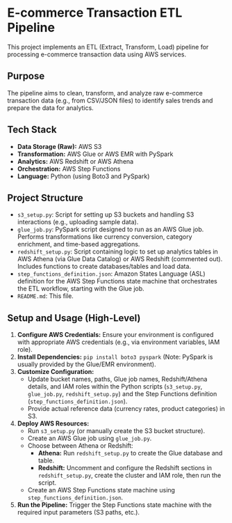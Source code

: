 # E-commerce Transaction ETL Pipeline

This project implements an ETL (Extract, Transform, Load) pipeline for processing e-commerce transaction data using AWS services.

## Purpose

The pipeline aims to clean, transform, and analyze raw e-commerce transaction data (e.g., from CSV/JSON files) to identify sales trends and prepare the data for analytics.

## Tech Stack

*   **Data Storage (Raw):** AWS S3
*   **Transformation:** AWS Glue or AWS EMR with PySpark
*   **Analytics:** AWS Redshift or AWS Athena
*   **Orchestration:** AWS Step Functions
*   **Language:** Python (using Boto3 and PySpark)

## Project Structure

*   `s3_setup.py`: Script for setting up S3 buckets and handling S3 interactions (e.g., uploading sample data).
*   `glue_job.py`: PySpark script designed to run as an AWS Glue job. Performs transformations like currency conversion, category enrichment, and time-based aggregations.
*   `redshift_setup.py`: Script containing logic to set up analytics tables in AWS Athena (via Glue Data Catalog) or AWS Redshift (commented out). Includes functions to create databases/tables and load data.
*   `step_functions_definition.json`: Amazon States Language (ASL) definition for the AWS Step Functions state machine that orchestrates the ETL workflow, starting with the Glue job.
*   `README.md`: This file.

## Setup and Usage (High-Level)

1.  **Configure AWS Credentials:** Ensure your environment is configured with appropriate AWS credentials (e.g., via environment variables, IAM role).
2.  **Install Dependencies:** `pip install boto3 pyspark` (Note: PySpark is usually provided by the Glue/EMR environment).
3.  **Customize Configuration:**
    *   Update bucket names, paths, Glue job names, Redshift/Athena details, and IAM roles within the Python scripts (`s3_setup.py`, `glue_job.py`, `redshift_setup.py`) and the Step Functions definition (`step_functions_definition.json`).
    *   Provide actual reference data (currency rates, product categories) in S3.
4.  **Deploy AWS Resources:**
    *   Run `s3_setup.py` (or manually create the S3 bucket structure).
    *   Create an AWS Glue job using `glue_job.py`.
    *   Choose between Athena or Redshift:
        *   **Athena:** Run `redshift_setup.py` to create the Glue database and table.
        *   **Redshift:** Uncomment and configure the Redshift sections in `redshift_setup.py`, create the cluster and IAM role, then run the script.
    *   Create an AWS Step Functions state machine using `step_functions_definition.json`.
5.  **Run the Pipeline:** Trigger the Step Functions state machine with the required input parameters (S3 paths, etc.).
